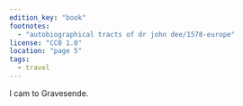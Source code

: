 ```yaml
---
edition_key: "book"
footnotes:
  - "autobiographical tracts of dr john dee/1578-europe"
license: "CC0 1.0"
location: "page 5"
tags:
  - travel
---
```

I cam to Gravesende.
